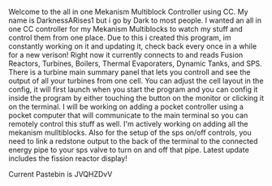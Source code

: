 Welcome to the all in one Mekanism Multiblock Controller using CC.
My name is DarknessARises1 but i go by Dark to most people. I wanted an all in one CC controller for my Mekanism Multiblocks to watch my stuff and control them from one place.
Due to this i created this program, im constantly working on it and updating it, check back every once in a while for a new verison!
Right now it currently connects to and reads Fusion Reactors, Turbines, Boilers, Thermal Evaporaters, Dynamic Tanks, and SPS.
There is a turbine main summary panel that lets you controll and see the output of all your turbines from one cell.
You can adjust the cell layout in the config, it will first launch when you start the program and you can config it inside the program by either touching the button on the monitor or clicking it on the terminal.
I will be working on adding a pocket controller using a pocket computer that will communicate to the main terminal so you can remotely control this stuff as well. I'm actively working on adding all the mekanism mulltiblocks.
Also for the setup of the sps on/off controls, you need to link a redstone output to the back of the terminal to the connected energy pipe to your sps valve to turn on and off that pipe.
Latest update includes the fission reactor display!

Current Pastebin is JVQHZDvV
